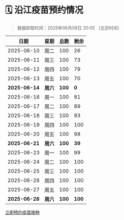 # 🗓️ 沿江疫苗预约情况

> 数据抓取时间：2025年06月09日 20:05 （北京时间）

| 日期 | 星期 | 总数 | 剩余 |
|------|------|------|------|
| 2025-06-10 | 周二 | 100 | 26 |
| 2025-06-11 | 周三 | 100 | 73 |
| 2025-06-12 | 周四 | 100 | 79 |
| 2025-06-13 | 周五 | 100 | 70 |
| **2025-06-14** | **周六** | **100** | **0** |
| 2025-06-16 | 周一 | 100 | 81 |
| 2025-06-17 | 周二 | 100 | 89 |
| 2025-06-18 | 周三 | 100 | 93 |
| 2025-06-19 | 周四 | 100 | 100 |
| 2025-06-20 | 周五 | 100 | 98 |
| **2025-06-21** | **周六** | **100** | **39** |
| 2025-06-23 | 周一 | 100 | 99 |
| 2025-06-24 | 周二 | 100 | 100 |
| 2025-06-25 | 周三 | 100 | 100 |
| 2025-06-26 | 周四 | 100 | 100 |
| 2025-06-27 | 周五 | 100 | 100 |
| **2025-06-28** | **周六** | **100** | **100** |


<div class="button-container">
<a class="btn" href="http://yfzweb.ishequ.net/#/login" target="_blank">立即预约疫苗接种</a>
</div>
